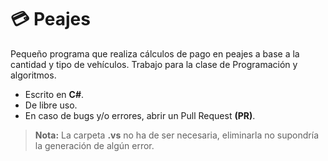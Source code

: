 # :credit_card: Peajes
Pequeño programa que realiza cálculos de pago en peajes a base a la cantidad y tipo de vehículos. Trabajo para la clase de Programación y algoritmos.

- Escrito en **C#**.
- De libre uso. 
- En caso de bugs y/o errores, abrir un Pull Request **(PR)**.

> **Nota:** La carpeta **.vs** no ha de ser necesaria, eliminarla no supondría la generación de algún error.
